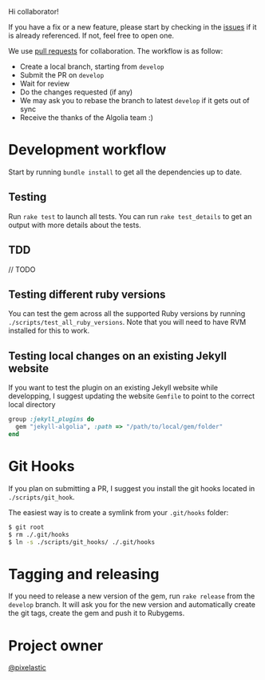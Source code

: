 Hi collaborator!

If you have a fix or a new feature, please start by checking in the
[issues](https://github.com/algolia/jekyll-algolia/issues) if it is
already referenced. If not, feel free to open one.

We use [pull requests](https://github.com/algolia/jekyll-algolia/pulls)
for collaboration. The workflow is as follow:

- Create a local branch, starting from `develop`
- Submit the PR on `develop`
- Wait for review
- Do the changes requested (if any)
- We may ask you to rebase the branch to latest `develop` if it gets out of sync
- Receive the thanks of the Algolia team :)

# Development workflow

Start by running `bundle install` to get all the dependencies up to date.

## Testing

Run `rake test` to launch all tests. You can run `rake test_details` to get an
output with more details about the tests.

## TDD

// TODO

## Testing different ruby versions

You can test the gem across all the supported Ruby versions by running
`./scripts/test_all_ruby_versions`. Note that you will need to have RVM
installed for this to work.

## Testing local changes on an existing Jekyll website

If you want to test the plugin on an existing Jekyll website while developping,
I suggest updating the website `Gemfile` to point to the correct local directory

```ruby
group :jekyll_plugins do
  gem "jekyll-algolia", :path => "/path/to/local/gem/folder"
end
```

# Git Hooks

If you plan on submitting a PR, I suggest you install the git hooks located in
`./scripts/git_hook`.

The easiest way is to create a symlink from your `.git/hooks` folder:

```sh
$ git root
$ rm ./.git/hooks
$ ln -s ./scripts/git_hooks/ ./.git/hooks
```

# Tagging and releasing

If you need to release a new version of the gem, run `rake release` from the
`develop` branch. It will ask you for the new version and automatically create
the git tags, create the gem and push it to Rubygems.

# Project owner

[@pixelastic](https://github.com/pixelastic)

